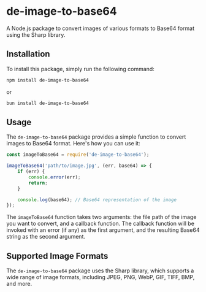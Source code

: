 
# de-image-to-base64

A Node.js package to convert images of various formats to Base64 format using the Sharp library.

## Installation

To install this package, simply run the following command:

```bash
npm install de-image-to-base64
```

or

```bash
bun install de-image-to-base64
```

## Usage

The `de-image-to-base64` package provides a simple function to convert images to Base64 format. Here's how you can use it:

```javascript
const imageToBase64 = require('de-image-to-base64');

imageToBase64('path/to/image.jpg', (err, base64) => {
    if (err) {
        console.error(err);
        return;
    }

    console.log(base64); // Base64 representation of the image
});
```

The `imageToBase64` function takes two arguments: the file path of the image you want to convert, and a callback function. The callback function will be invoked with an error (if any) as the first argument, and the resulting Base64 string as the second argument.

## Supported Image Formats

The `de-image-to-base64` package uses the Sharp library, which supports a wide range of image formats, including JPEG, PNG, WebP, GIF, TIFF, BMP, and more.